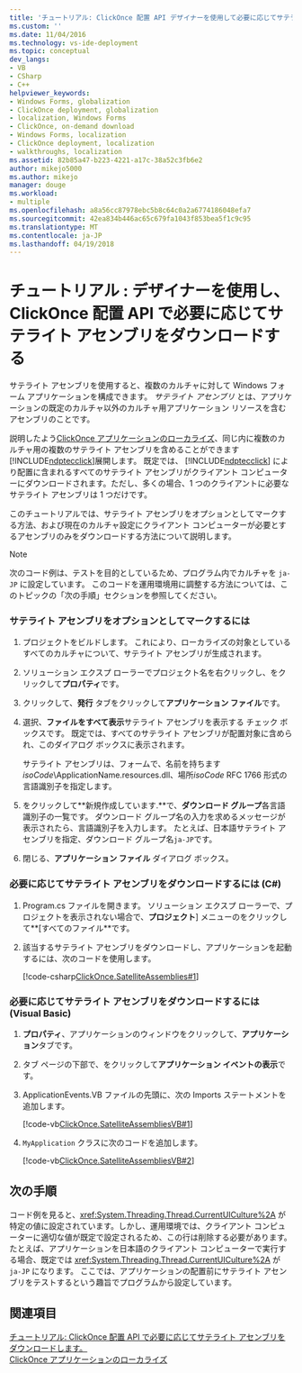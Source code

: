 ```yaml
---
title: 'チュートリアル: ClickOnce 配置 API デザイナーを使用して必要に応じてサテライト アセンブリをダウンロードする |Microsoft ドキュメント'
ms.custom: ''
ms.date: 11/04/2016
ms.technology: vs-ide-deployment
ms.topic: conceptual
dev_langs:
- VB
- CSharp
- C++
helpviewer_keywords:
- Windows Forms, globalization
- ClickOnce deployment, globalization
- localization, Windows Forms
- ClickOnce, on-demand download
- Windows Forms, localization
- ClickOnce deployment, localization
- walkthroughs, localization
ms.assetid: 82b85a47-b223-4221-a17c-38a52c3fb6e2
author: mikejo5000
ms.author: mikejo
manager: douge
ms.workload:
- multiple
ms.openlocfilehash: a8a56cc87978ebc5b8c64c0a2a6774186048efa7
ms.sourcegitcommit: 42ea834b446ac65c679fa1043f853bea5f1c9c95
ms.translationtype: MT
ms.contentlocale: ja-JP
ms.lasthandoff: 04/19/2018
---
```

# <a name="walkthrough-downloading-satellite-assemblies-on-demand-with-the-clickonce-deployment-api-using-the-designer"></a>チュートリアル : デザイナーを使用し、ClickOnce 配置 API で必要に応じてサテライト アセンブリをダウンロードする
サテライト アセンブリを使用すると、複数のカルチャに対して Windows フォーム アプリケーションを構成できます。 *サテライト アセンブリ* とは、アプリケーションの既定のカルチャ以外のカルチャ用アプリケーション リソースを含むアセンブリのことです。  
  
 説明したよう[ClickOnce アプリケーションのローカライズ](../deployment/localizing-clickonce-applications.md)、同じ内に複数のカルチャ用の複数のサテライト アセンブリを含めることができます[!INCLUDE[ndptecclick](../deployment/includes/ndptecclick_md.md)]展開します。 既定では、 [!INCLUDE[ndptecclick](../deployment/includes/ndptecclick_md.md)] により配置に含まれるすべてのサテライト アセンブリがクライアント コンピューターにダウンロードされます。ただし、多くの場合、1 つのクライアントに必要なサテライト アセンブリは 1 つだけです。  
  
 このチュートリアルでは、サテライト アセンブリをオプションとしてマークする方法、および現在のカルチャ設定にクライアント コンピューターが必要とするアセンブリのみをダウンロードする方法について説明します。  
  
> [!NOTE]
>  次のコード例は、テストを目的としているため、プログラム内でカルチャを `ja-JP` に設定しています。 このコードを運用環境用に調整する方法については、このトピックの「次の手順」セクションを参照してください。  
  
### <a name="to-mark-satellite-assemblies-as-optional"></a>サテライト アセンブリをオプションとしてマークするには  
  
1.  プロジェクトをビルドします。 これにより、ローカライズの対象としているすべてのカルチャについて、サテライト アセンブリが生成されます。  
  
2.  ソリューション エクスプ ローラーでプロジェクト名を右クリックし、をクリックして**プロパティ**です。  
  
3.  クリックして、**発行** タブをクリックして**アプリケーション ファイル**です。  
  
4.  選択、**ファイルをすべて表示**サテライト アセンブリを表示する チェック ボックスです。 既定では、すべてのサテライト アセンブリが配置対象に含められ、このダイアログ ボックスに表示されます。  
  
     サテライト アセンブリは、フォームで、名前を持ちます*isoCode*\ApplicationName.resources.dll、場所*isoCode* RFC 1766 形式の言語識別子を指定します。  
  
5.  をクリックして**新規作成しています.**で、**ダウンロード グループ**各言語識別子の一覧です。 ダウンロード グループ名の入力を求めるメッセージが表示されたら、言語識別子を入力します。 たとえば、日本語サテライト アセンブリを指定、ダウンロード グループ名`ja-JP`です。  
  
6.  閉じる、**アプリケーション ファイル** ダイアログ ボックス。  
  
### <a name="to-download-satellite-assemblies-on-demand-in-c"></a>必要に応じてサテライト アセンブリをダウンロードするには (C#) #
  
1.  Program.cs ファイルを開きます。 ソリューション エクスプ ローラーで、プロジェクトを表示されない場合で、**プロジェクト**] メニューのをクリックして**[すべてのファイル**です。  
  
2.  該当するサテライト アセンブリをダウンロードし、アプリケーションを起動するには、次のコードを使用します。  
  
     [!code-csharp[ClickOnce.SatelliteAssemblies#1](../deployment/codesnippet/CSharp/walkthrough-downloading-satellite-assemblies-on-demand-with-the-clickonce-deployment-api-using-the-designer_1.cs)]  
  
### <a name="to-download-satellite-assemblies-on-demand-in-visual-basic"></a>必要に応じてサテライト アセンブリをダウンロードするには (Visual Basic)  
  
1.  **プロパティ**、アプリケーションのウィンドウをクリックして、**アプリケーション**タブです。  
  
2.  タブ ページの下部で、をクリックして**アプリケーション イベントの表示**です。  
  
3.  ApplicationEvents.VB ファイルの先頭に、次の Imports ステートメントを追加します。  
  
     [!code-vb[ClickOnce.SatelliteAssembliesVB#1](../deployment/codesnippet/VisualBasic/walkthrough-downloading-satellite-assemblies-on-demand-with-the-clickonce-deployment-api-using-the-designer_2.vb)]  
  
4.  `MyApplication` クラスに次のコードを追加します。  
  
     [!code-vb[ClickOnce.SatelliteAssembliesVB#2](../deployment/codesnippet/VisualBasic/walkthrough-downloading-satellite-assemblies-on-demand-with-the-clickonce-deployment-api-using-the-designer_3.vb)]  
  
## <a name="next-steps"></a>次の手順  
 コード例を見ると、<xref:System.Threading.Thread.CurrentUICulture%2A> が特定の値に設定されています。しかし、運用環境では、クライアント コンピューターに適切な値が既定で設定されるため、この行は削除する必要があります。 たとえば、アプリケーションを日本語のクライアント コンピューターで実行する場合、既定では <xref:System.Threading.Thread.CurrentUICulture%2A> が `ja-JP` になります。 ここでは、アプリケーションの配置前にサテライト アセンブリをテストするという趣旨でプログラムから設定しています。  
  
## <a name="see-also"></a>関連項目  
 [チュートリアル: ClickOnce 配置 API で必要に応じてサテライト アセンブリをダウンロードします。](../deployment/walkthrough-downloading-satellite-assemblies-on-demand-with-the-clickonce-deployment-api.md)   
 [ClickOnce アプリケーションのローカライズ](../deployment/localizing-clickonce-applications.md)
